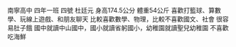 南寧高中 四年一班 四號 杜廷元
身高174.5公分 體重54公斤 喜歡打籃球、算數學、玩線上遊戲、和朋友聊天
比較喜歡數學、物理，比較不喜歡國文、社會
很容易肚子餓
國中就讀中山國中，國小就讀省躬國小，幼稚園就讀聖兒幼稚園
不喜歡吃海鮮

